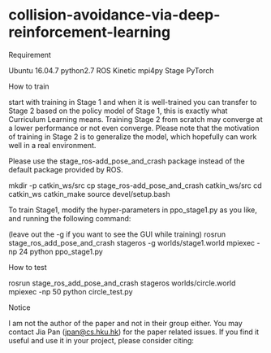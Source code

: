 # collision-avoidance-via-deep-reinforcement-learning

Requirement

Ubuntu 16.04.7
python2.7
ROS Kinetic
mpi4py
Stage
PyTorch

How to train

start with training in Stage 1 and when it is well-trained you can transfer to Stage 2 based on the policy model of Stage 1, this is exactly what Curriculum Learning means. Training Stage 2 from scratch may converge at a lower performance or not even converge. Please note that the motivation of training in Stage 2 is to generalize the model, which hopefully can work well in a real environment.

Please use the stage_ros-add_pose_and_crash package instead of the default package provided by ROS.

mkdir -p catkin_ws/src
cp stage_ros-add_pose_and_crash catkin_ws/src
cd catkin_ws
catkin_make
source devel/setup.bash

To train Stage1, modify the hyper-parameters in ppo_stage1.py as you like, and running the following command:

(leave out the -g if you want to see the GUI while training)
rosrun stage_ros_add_pose_and_crash stageros -g worlds/stage1.world
mpiexec -np 24 python ppo_stage1.py

How to test

rosrun stage_ros_add_pose_and_crash stageros worlds/circle.world
mpiexec -np 50 python circle_test.py

Notice

I am not the author of the paper and not in their group either. You may contact Jia Pan (jpan@cs.hku.hk) for the paper related issues. If you find it useful and use it in your project, please consider citing:

